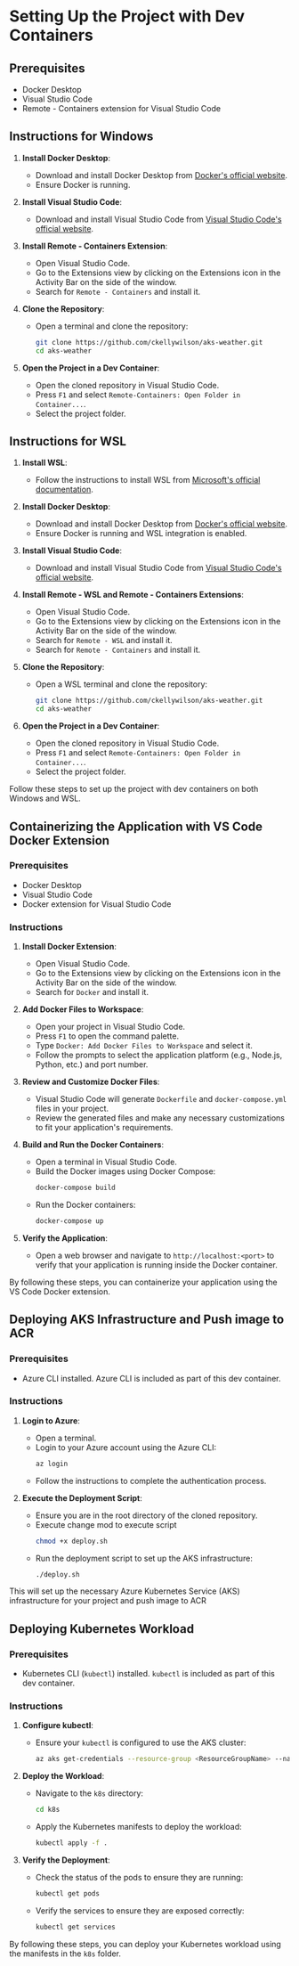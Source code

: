 # Setting Up the Project with Dev Containers

## Prerequisites

- Docker Desktop
- Visual Studio Code
- Remote - Containers extension for Visual Studio Code

## Instructions for Windows

1. **Install Docker Desktop**:
    - Download and install Docker Desktop from [Docker's official website](https://www.docker.com/products/docker-desktop).
    - Ensure Docker is running.

2. **Install Visual Studio Code**:
    - Download and install Visual Studio Code from [Visual Studio Code's official website](https://code.visualstudio.com/).

3. **Install Remote - Containers Extension**:
    - Open Visual Studio Code.
    - Go to the Extensions view by clicking on the Extensions icon in the Activity Bar on the side of the window.
    - Search for `Remote - Containers` and install it.

4. **Clone the Repository**:
    - Open a terminal and clone the repository:
      ```sh
      git clone https://github.com/ckellywilson/aks-weather.git
      cd aks-weather
      ```

5. **Open the Project in a Dev Container**:
    - Open the cloned repository in Visual Studio Code.
    - Press `F1` and select `Remote-Containers: Open Folder in Container...`.
    - Select the project folder.

## Instructions for WSL

1. **Install WSL**:
    - Follow the instructions to install WSL from [Microsoft's official documentation](https://docs.microsoft.com/en-us/windows/wsl/install).

2. **Install Docker Desktop**:
    - Download and install Docker Desktop from [Docker's official website](https://www.docker.com/products/docker-desktop).
    - Ensure Docker is running and WSL integration is enabled.

3. **Install Visual Studio Code**:
    - Download and install Visual Studio Code from [Visual Studio Code's official website](https://code.visualstudio.com/).

4. **Install Remote - WSL and Remote - Containers Extensions**:
    - Open Visual Studio Code.
    - Go to the Extensions view by clicking on the Extensions icon in the Activity Bar on the side of the window.
    - Search for `Remote - WSL` and install it.
    - Search for `Remote - Containers` and install it.

5. **Clone the Repository**:
    - Open a WSL terminal and clone the repository:
      ```sh
      git clone https://github.com/ckellywilson/aks-weather.git
      cd aks-weather
      ```

6. **Open the Project in a Dev Container**:
    - Open the cloned repository in Visual Studio Code.
    - Press `F1` and select `Remote-Containers: Open Folder in Container...`.
    - Select the project folder.

Follow these steps to set up the project with dev containers on both Windows and WSL.

## Containerizing the Application with VS Code Docker Extension

### Prerequisites

- Docker Desktop
- Visual Studio Code
- Docker extension for Visual Studio Code

### Instructions

1. **Install Docker Extension**:
    - Open Visual Studio Code.
    - Go to the Extensions view by clicking on the Extensions icon in the Activity Bar on the side of the window.
    - Search for `Docker` and install it.

2. **Add Docker Files to Workspace**:
    - Open your project in Visual Studio Code.
    - Press `F1` to open the command palette.
    - Type `Docker: Add Docker Files to Workspace` and select it.
    - Follow the prompts to select the application platform (e.g., Node.js, Python, etc.) and port number.

3. **Review and Customize Docker Files**:
    - Visual Studio Code will generate `Dockerfile` and `docker-compose.yml` files in your project.
    - Review the generated files and make any necessary customizations to fit your application's requirements.

4. **Build and Run the Docker Containers**:
    - Open a terminal in Visual Studio Code.
    - Build the Docker images using Docker Compose:
      ```sh
      docker-compose build
      ```
    - Run the Docker containers:
      ```sh
      docker-compose up
      ```

5. **Verify the Application**:
    - Open a web browser and navigate to `http://localhost:<port>` to verify that your application is running inside the Docker container.

By following these steps, you can containerize your application using the VS Code Docker extension.

## Deploying AKS Infrastructure and Push image to ACR

### Prerequisites

- Azure CLI installed. Azure CLI is included as part of this dev container.

### Instructions

1. **Login to Azure**:
    - Open a terminal.
    - Login to your Azure account using the Azure CLI:
      ```sh
      az login
      ```
    - Follow the instructions to complete the authentication process.

2. **Execute the Deployment Script**:
    - Ensure you are in the root directory of the cloned repository.
    - Execute change mod to execute script
      ```sh
      chmod +x deploy.sh
      ```
    - Run the deployment script to set up the AKS infrastructure:
      ```sh
      ./deploy.sh
      ```

This will set up the necessary Azure Kubernetes Service (AKS) infrastructure for your project and push image to ACR

## Deploying Kubernetes Workload

### Prerequisites

- Kubernetes CLI (`kubectl`) installed. `kubectl` is included as part of this dev container.

### Instructions

1. **Configure kubectl**:
    - Ensure your `kubectl` is configured to use the AKS cluster:
      ```sh
      az aks get-credentials --resource-group <ResourceGroupName> --name <ClusterName>
      ```

2. **Deploy the Workload**:
    - Navigate to the `k8s` directory:
      ```sh
      cd k8s
      ```
    - Apply the Kubernetes manifests to deploy the workload:
      ```sh
      kubectl apply -f .
      ```

3. **Verify the Deployment**:
    - Check the status of the pods to ensure they are running:
      ```sh
      kubectl get pods
      ```
    - Verify the services to ensure they are exposed correctly:
      ```sh
      kubectl get services
      ```

By following these steps, you can deploy your Kubernetes workload using the manifests in the `k8s` folder.

